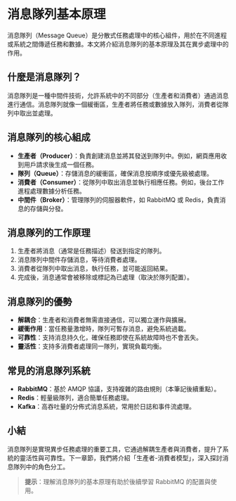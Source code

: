 # 消息隊列基本原理

消息隊列（Message Queue）是分散式任務處理中的核心組件，用於在不同進程或系統之間傳遞任務和數據。本文將介紹消息隊列的基本原理及其在異步處理中的作用。

## 什麼是消息隊列？

消息隊列是一種中間件技術，允許系統中的不同部分（生產者和消費者）通過消息進行通信。消息隊列就像一個緩衝區，生產者將任務或數據放入隊列，消費者從隊列中取出並處理。

## 消息隊列的核心組成

- **生產者（Producer）**：負責創建消息並將其發送到隊列中。例如，網頁應用收到用戶請求後生成一個任務。
- **隊列（Queue）**：存儲消息的緩衝區，確保消息按順序或優先級被處理。
- **消費者（Consumer）**：從隊列中取出消息並執行相應任務。例如，後台工作進程處理數據分析任務。
- **中間件（Broker）**：管理隊列的伺服器軟件，如 RabbitMQ 或 Redis，負責消息的存儲與分發。

## 消息隊列的工作原理

1. 生產者將消息（通常是任務描述）發送到指定的隊列。
2. 消息隊列中間件存儲消息，等待消費者處理。
3. 消費者從隊列中取出消息，執行任務，並可能返回結果。
4. 完成後，消息通常會被移除或標記為已處理（取決於隊列配置）。

## 消息隊列的優勢

- **解耦合**：生產者和消費者無需直接通信，可以獨立運作與擴展。
- **緩衝作用**：當任務量激增時，隊列可暫存消息，避免系統過載。
- **可靠性**：支持消息持久化，確保任務即使在系統故障時也不會丟失。
- **靈活性**：支持多消費者處理同一隊列，實現負載均衡。

## 常見的消息隊列系統

- **RabbitMQ**：基於 AMQP 協議，支持複雜的路由規則（本筆記後續重點）。
- **Redis**：輕量級隊列，適合簡單任務處理。
- **Kafka**：高吞吐量的分佈式消息系統，常用於日誌和事件流處理。

## 小結

消息隊列是實現異步任務處理的重要工具，它通過解耦生產者與消費者，提升了系統的靈活性與可靠性。下一章節，我們將介紹「生產者-消費者模型」，深入探討消息隊列中的角色分工。

> **提示**：理解消息隊列的基本原理有助於後續學習 RabbitMQ 的配置與使用。
